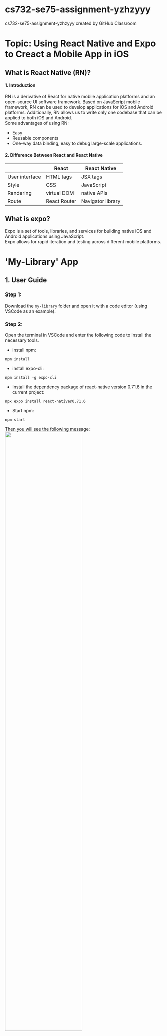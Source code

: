 # cs732-se75-assignment-yzhzyyy
cs732-se75-assignment-yzhzyyy created by GitHub Classroom

# Topic: Using React Native and Expo to Creact a Mobile App in iOS <br>

## What is React Native (RN)? <br>

#### 1. Introduction <br>
  RN is a derivative of React for native mobile application platforms and an open-source UI software framework. Based on JavaScript mobile framework, RN can be used to develop applications for iOS and Android platforms. Additionally, RN allows us to write only one codebase that can be applied to both iOS and Android.<br>
  Some advantages of using RN:  
  *  Easy  
  * Reusable components  
  * One-way data binding, easy to debug large-scale applications.  

#### 2. Difference Between React and React Native <br>

|  | React | React Native |
| --- | --- | --- |
| User interface | HTML tags | JSX tags |
| Style | CSS | JavaScript |
| Randering | virtual DOM | native APIs |
| Route | React Router | Navigator library |<br>

## What is expo? <br>
  Expo is a set of tools, libraries, and services for building native iOS and Android applications using JavaScript.  
  Expo allows for rapid iteration and testing across different mobile platforms.  
  
# 'My-Library' App

## 1. User Guide  

### Step 1:
Download the `my-library` folder and open it with a code editor (using VSCode as an example).  
### Step 2:
Open the terminal in VSCode and enter the following code to install the necessary tools. <br>
* install npm:  
``` 
npm install 
```
* install expo-cli:  
``` 
npm install -g expo-cli 
```
* Install the dependency package of react-native version 0.71.6 in the current project:    
``` 
npx expo install react-native@0.71.6 
```
* Start npm:  
``` 
npm start 
```  

Then you will see the following message:<br>
<img src="./images/Metro.jpg" width = "70%" height = "70%"/><br>

### Step 3:
Download the `Expo Go` app on your mobile phone.<br> For iOS, you can open your camera and scan the QR code to enter, and for Android, you can scan the QR code with the Expo Go app.<br>iOS is a good choice.

## 2. Project Files Overview
<img src="./images/catalog.jpg" width="15%" height = "15%"/><br>

> * `/app`: It stores the main display pages, including the `index.js` and `modal.js` page.  
> * `/components`: It stores the components used in the project, including three custom components: `ScreenHeaderBtn`, `Pokemon`, and `Search`.  
> * `/constants`: It stores `icons.js`, which is used to make the image resources constant so that they can be accessed directly in the project without specifying their paths again.  
> * `/images`: It stores the images used in the project.  
> * `pokemon.json`: Store Pokemon information using an array, including id, url, and name.

<br>

## 3. File Details

### /app/_layout.js
This is a layout route for a directory <br>
In this file, I created a React functional component called `Layout` which defines a stack navigation using the Expo Router library.<br>This Component returns a `<Stack>` component. There are two screens defined within the `<Stack>` component: `<home>` and `<modal>`. The `home` screen represents the main content and the `modal` screen represents a modal that can be displayed on top of the main content. <br> The Expo Router library provides navigation functionality for moving between screens in the stack.

### /app/home.js
This file implements the redirection functionality.<br> When the stack in `_layout.js` pushes out the home page, the index component in `home.js` is called, which uses the `<Redirect>` component to redirect to `index.js`. <br> In `index.js`, the actual home page is defined. This enables the mobile end to display the main page.<br>

### /app/index.js
This is the main page of the mobile app.<br>
It uses various components such as `Stack`, `SafeAreaView`, `LinearGradient`, `ScrollView`, `ScreenHeaderBtn`, `Search`, and `Pokemon` to create a user interface with a header section and a body section.<br> It defines a screen in a Stack Navigator in a React Navigation application. The screen is customized using some specific options for the navigation header. <br>
> **Components**<br>
> * `<Text>`: This is a React Native text component which is used for displaying plain text.
> * `<Stack.Screen>`: <br>This component allows you to define options for each screen, including the title, style, navigation bar behavior, and stack parameters. It helps to build the perfect navigation experience.<br>
> * `<SafeAreaView>`: <br>SafeAreaView is provided by `react-native-safe-area-context`. It ensures that the content is displayed within the safe areas of the device's screen. This is important because on devices like the iPhone X or newer models, the top screen notch can obstruct a portion of the screen. SafeAreaView helps prevent content from being obstructed by the device's hardware, and ensures that it is displayed within the visible screen area.
> * `<LinearGradient>`: <br>LinearGradient is provided by the `Expo` library for creating a linear gradient effect by specifying a range of colors and positions along a linear axis. 
> * `<ScrollView>`: <br>ScrollView is provided by  `react-native-gesture-handler`. It provides a scrollable view for displaying content that is larger than the visible area of the screen.<br> `showsVerticalScrollIndicator={false}` means hide the display of the vertical scroll bar in this component.<br>
> * `<ScreenHeaderBtn>`,`<Search>` and `<Pokemon>` are three custom components, which will be explained later.<br>  



> **hook**<br>
> * `useRouter()`: This hook is used to get access to the routing object. It allows the developer to programmatically navigate to another page using the `push()` method. For example:
```
const router = useRouter();
<ScreenHeaderBtn onPress={() => router.push('./modal')}/>
```
This would navigate the user to the `/modal` page.<br>


### /app/modal.js
This code provides a basic modal screen with a message and a dismiss button. When the user clicks on the menu button in the top right corner, a floating window will pop up.<br><br>
A Modal page is a UI design component that pops up as a floating layer on the current page to display temporary content. <br><br>
The `<StatusBar>` component sets the status bar color to white, and the `<Text>` component displays a message indicating that the Pokemon list is under construction.

### Search.jsx
In `search.jsx`, I defined a component named `Search` which returns a `<View>` component containing a search button and a text input field. The search button includes a `<TouchableOpacity>` component with the `searchBtn` style class and an `<Image>` component.<br>
> * `<TouchableOpacity>` component provides touchable feedback for both Android and iOS platforms.
> * `<TextInput>` allows users to input text into an application. `placeholder="Search..."` sets a default text "Searh..."

### Pokemon.jsx
`<Pokemon>` component is defined in this file which renders a list of Pokemon cards in a scrollable view.<br> 
Inside `<ScrollView>` component, `data.map` function is used to iterate through the array of Pokemon objects and create a `<TouchableOpacity>` element for each item to show every Pokemon. <br>
> * `require()` function: This is a built-in Node.js function that allows you to load modules or files in your code. <br>After obtaining the data variable, use the `map()` function within a `<ScrollView>` component to render each Pokemon in the data variable to the content defined below. <br>

### ScreenHeaderBtn.jsx
The `<ScreenHeaderBtn>` component takes three props: `iconUrl`, `dimension`, `onPress`.<br>
* In `<TouchableOpacity>` component, when the user presses on this component, the `onPress()` function passed as a prop is triggered.<br>
* In `<Image>` component, `resizeMode='cover'` is to ensure that the image completely covers the Image component's container.<br>
* The `dimension` prop is passed to the btnImg function as an argument to set the size of the Image component.<br>

### screenheader.style.js
This file exports a StyleSheet object named styles that contains two styles: `btnImg` and `btnContainer`.<br>
> * `StyleSheet.create` is used to create a reusable StyleSheet object. The `StyleSheet` object returned by can then be referenced in components to apply the defined styles. In components, we can access styles by referencing the property names of the style sheet object such as: `styles.btnImg(dimension)`.
> * `btnImg` style is a function takes a `dimension` parameter which is used to set width and height of the `Image` component. When the user clicks on the Image component, the dimension parameter will be passed back to btnImg.<br>


### Pokemon.style.js and Search.style.js
These two files define the styles for the `<Pokemon>` and `<Search>` components, respectively. The styles are then referenced in components using a syntax like `<styles.pokemonName>`.<br>

### icons.js
This file makes image resources available as constants for later references, without the need to use URLs.<br>

## 4. Style system
### Style sheet object
"Style sheet object" refers to a way of encapsulating style properties and values into a JavaScript object for defining styles on React Native components. The style sheet object is used to define the styles of a component in a structured and reusable way, allowing for easy modification and consistency across the application. It is a core feature of the React Native styling system.<br>
For example:<br>
``` JS
const styles = StyleSheet.create({
    container:{
        marginTop: 0,
    })}
```

### Inline styles
"Inline styles" refers to a way of defining styles for a React Native component by directly adding style properties and values as attributes in the component's JSX code. <br>
For example:<br>
``` JS
<SafeAreaView style={{flex:1, backgroundColor: "#ecccc5"}}>
```
